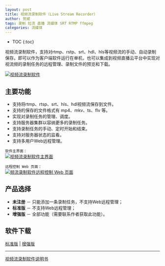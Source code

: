 ```yaml
---
layout: post
title: 视频流录制软件（Live Stream Recorder）
author: 贺斌
tags: 录制 拉流 直播 流媒体 SRT RTMP ffmpeg
categories: 流媒体
---
```


* TOC
{:toc}

视频流录制软件，支持对rtmp、rstp、srt、hdl、hls等视频流的手动、自动录制保存。即可以作为客户端软件运行在单机，也可以集成到视频直播云平台中实现对视流频的录制任务的远程管理、录制文件的预览和下载。

<a data-fancybox="gallery" href="{{'/LiveStreamRecorder.png' | prepend: site.imgrepo }}">
    <img src="{{'/small/LiveStreamRecorder.jpg' | prepend: site.imgrepo }}" alt="视频流录制软件" />
</a>

## 主要功能

- 支持将rtmp、rtsp、srt、hls、hdl视频流保存到文件。 
- 支持的保存的文件格式有 mp4、mkv、ts、flv 等。
- 实现对录制任务的管理、调度。 
- 支持服务器集群以容纳更多的录制任务。 
- 支持录制任务的手动、定时开始和结束。 
- 支持对服务器状态的监看。 
- 支持多用户Web远程管理。

`软件主界面：`<br/>
<a data-fancybox="gallery" href="{{'/LiveStreamRecorder-Server.png' | prepend: site.imgrepo }}">
    <img src="{{'/small/LiveStreamRecorder-Server.jpg' | prepend: site.imgrepo }}" alt="视频流录制软件主界面" />
</a>

`远程控制 Web 页面：`<br/>
<a data-fancybox="gallery" href="{{'/LiveStreamRecorder-Remote.png' | prepend: site.imgrepo }}">
    <img src="{{'/small/LiveStreamRecorder-Remote.jpg' | prepend: site.imgrepo }}" alt="频流录制软件远程控制 Web 页面" />
</a>


## 产品选择

- **未注册** － 只能添加一条录制任务，不支持Web远程管理；
- **标准版** － 不支持Web远程管理；
- **增强版** － 全部功能（需要联系作者获取此功能）。

## 软件下载

<a href="javascript:alert('请联系作者！');">标准版</a> \| <a href="javascript:alert('请联系作者！');">增强版</a> 

---

[视频流录制软件说明书](/docs/live-stream-recorder-help)

